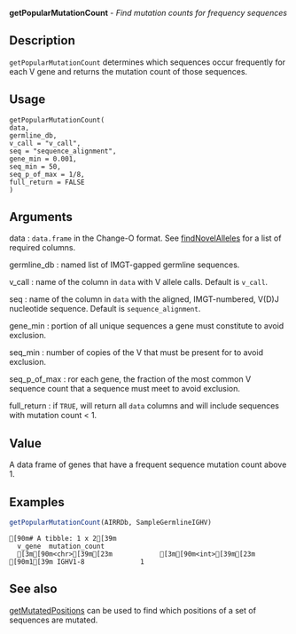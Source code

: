 **getPopularMutationCount** - *Find mutation counts for frequency sequences*

Description
--------------------

`getPopularMutationCount` determines which sequences occur frequently
for each V gene and returns the mutation count of those sequences.


Usage
--------------------
```
getPopularMutationCount(
data,
germline_db,
v_call = "v_call",
seq = "sequence_alignment",
gene_min = 0.001,
seq_min = 50,
seq_p_of_max = 1/8,
full_return = FALSE
)
```

Arguments
-------------------

data
:   `data.frame` in the Change-O format. See
[findNovelAlleles](findNovelAlleles.md) for a list of required
columns.

germline_db
:   named list of IMGT-gapped germline sequences.

v_call
:   name of the column in `data` with V allele calls. 
Default is `v_call`.

seq
:   name of the column in `data` with the 
aligned, IMGT-numbered, V(D)J nucleotide sequence.
Default is `sequence_alignment`.

gene_min
:   portion of all unique sequences a gene must
constitute to avoid exclusion.

seq_min
:   number of copies of the V that must be present for
to avoid exclusion.

seq_p_of_max
:   ror each gene, the fraction of the most common V sequence
count that a sequence must meet to avoid exclusion.

full_return
:   if `TRUE`, will return all `data` columns and
will include sequences with mutation count < 1.




Value
-------------------

A data frame of genes that have a frequent sequence mutation count
above 1.



Examples
-------------------

```R
getPopularMutationCount(AIRRDb, SampleGermlineIGHV)
```


```
[90m# A tibble: 1 x 2[39m
  v_gene  mutation_count
  [3m[90m<chr>[39m[23m            [3m[90m<int>[39m[23m
[90m1[39m IGHV1-8              1

```



See also
-------------------

[getMutatedPositions](getMutatedPositions.md) can be used to find which positions
of a set of sequences are mutated.






